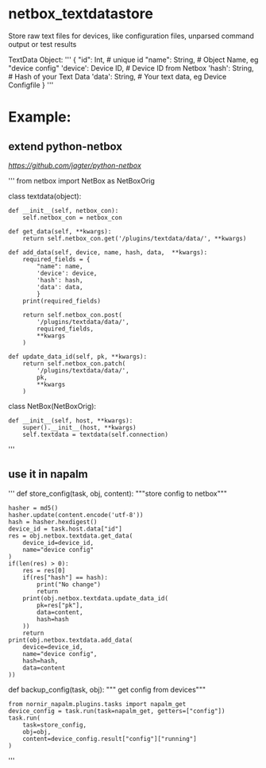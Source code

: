 # netbox_textdatastore
Store raw text files for devices, like configuration files, unparsed command output or test results

TextData Object:
'''
{
    "id": Int,                # unique id
    "name": String,           # Object Name, eg "device config"
    'device': Device ID,      # Device ID from Netbox
    'hash': String,           # Hash of your Text Data
    'data': String,           # Your text data, eg Device Configfile
}
'''

# Example:
## extend python-netbox
*https://github.com/jagter/python-netbox*

'''
from netbox import NetBox as NetBoxOrig

class textdata(object):

    def __init__(self, netbox_con):
        self.netbox_con = netbox_con

    def get_data(self, **kwargs):
        return self.netbox_con.get('/plugins/textdata/data/', **kwargs)

    def add_data(self, device, name, hash, data,  **kwargs):
        required_fields = {
            "name": name,
            'device': device,
            'hash': hash,
            'data': data,
            }
        print(required_fields)

        return self.netbox_con.post(
            '/plugins/textdata/data/',
            required_fields,
            **kwargs
        )

    def update_data_id(self, pk, **kwargs):
        return self.netbox_con.patch(
            '/plugins/textdata/data/',
            pk,
            **kwargs
        )


class NetBox(NetBoxOrig):


    def __init__(self, host, **kwargs):
        super().__init__(host, **kwargs)
        self.textdata = textdata(self.connection)
'''

## use it in napalm

'''
def store_config(task, obj, content):
    """store config to netbox"""

    hasher = md5()
    hasher.update(content.encode('utf-8'))
    hash = hasher.hexdigest()
    device_id = task.host.data["id"]
    res = obj.netbox.textdata.get_data(
        device_id=device_id,
        name="device config"
    )
    if(len(res) > 0):
        res = res[0]
        if(res["hash"] == hash):
            print("No change")
            return
        print(obj.netbox.textdata.update_data_id(
            pk=res["pk"],
            data=content,
            hash=hash
        ))
        return
    print(obj.netbox.textdata.add_data(
        device=device_id,
        name="device config",
        hash=hash,
        data=content
    ))

def backup_config(task, obj):
    """ get config from devices"""

    from nornir_napalm.plugins.tasks import napalm_get
    device_config = task.run(task=napalm_get, getters=["config"])
    task.run(
        task=store_config,
        obj=obj,
        content=device_config.result["config"]["running"]
    )
'''